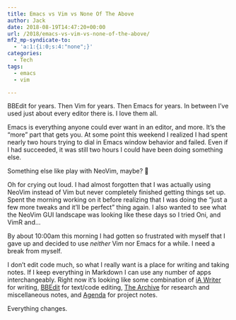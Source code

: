 ```yaml
---
title: Emacs vs Vim vs None Of The Above
author: Jack
date: 2018-08-19T14:47:20+00:00
url: /2018/emacs-vs-vim-vs-none-of-the-above/
mf2_mp-syndicate-to:
  - 'a:1:{i:0;s:4:"none";}'
categories:
  - Tech
tags:
  - emacs
  - vim

---
```

BBEdit for years. Then Vim for years. Then Emacs for years. In between I&#8217;ve used just about every editor there is. I love them all.

Emacs is everything anyone could ever want in an editor, and more. It&#8217;s the &#8220;more&#8221; part that gets you. At some point this weekend I realized I had spent nearly two hours trying to dial in Emacs window behavior and failed. Even if I had succeeded, it was still two hours I could have been doing something else.

Something else like play with NeoVim, maybe? 🙂

Oh for crying out loud. I had almost forgotten that I was actually using NeoVim instead of Vim but never completely finished getting things set up. Spent the morning working on it before realizing that I was doing the &#8220;just a few more tweaks and it&#8217;ll be perfect&#8221; thing again. I also wanted to see what the NeoVim GUI landscape was looking like these days so I tried Oni, and VimR and&#8230;

By about 10:00am this morning I had gotten so frustrated with myself that I gave up and decided to use _neither_ Vim nor Emacs for a while. I need a break from myself.

I don&#8217;t edit code much, so what I really want is a place for writing and taking notes. If I keep everything in Markdown I can use any number of apps interchangeably. Right now it&#8217;s looking like some combination of [iA Writer][1] for writing, [BBEdit][2] for text/code editing, [The Archive][3] for research and miscellaneous notes, and [Agenda][4] for project notes.

Everything changes.

 [1]: https://ia.net/writer
 [2]: http://www.barebones.com/products/bbedit/index.html
 [3]: https://zettelkasten.de/the-archive/
 [4]: https://agenda.com